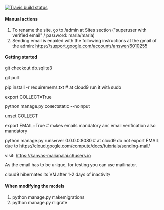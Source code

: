 [![Travis build status](https://travis-ci.org/nickmeet/kanvas.png?branch=master)](https://travis-ci.org/nickmeet/kanvas)

#### Manual actions

1. To rename the site, go to /admin at Sites section ("superuser with verified email" / password: maria/maria)
2. Sending email is enabled with the following instructions at the gmail of the admin:
https://support.google.com/accounts/answer/6010255

#### Getting started

git checkout db.sqlite3

git pull

pip install -r requirements.txt # at cloud9 run it with sudo

export COLLECT=True

python manage.py collectstatic --noinput

unset COLLECT

export EMAIL=True # makes emails mandatory and email verification also mandatory

python manage.py runserver 0.0.0.0:8080 # at cloud9 do not export EMAIL due to https://cloud.google.com/compute/docs/tutorials/sending-mail/

visit: https://kanvas-mariapalai.c9users.io

As the email has to be unique, for testing you can use mailinator.

cloud9 hibernates its VM after 1-2 days of inactivity

#### When modifying the models

1. python manage.py makemigrations
2. python manage.py migrate
